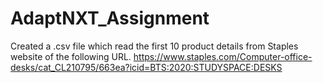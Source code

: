 # AdaptNXT_Assignment
Created a .csv file which read the first 10 product details from Staples website of the following URL.
https://www.staples.com/Computer-office-desks/cat_CL210795/663ea?icid=BTS:2020:STUDYSPACE:DESKS
